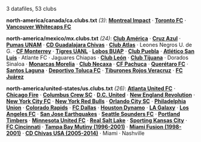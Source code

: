 3 datafiles, 53 clubs

**north-america/canada/ca.clubs.txt** _(3)_:  **[Montreal Impact](https://en.wikipedia.org/wiki/Montreal_Impact)** · **[Toronto FC](https://en.wikipedia.org/wiki/Toronto_FC)** · **[Vancouver Whitecaps FC](https://en.wikipedia.org/wiki/Vancouver_Whitecaps_FC)**

**north-america/mexico/mx.clubs.txt** _(24)_:  **[Club América](https://en.wikipedia.org/wiki/Club_América)** · **[Cruz Azul](https://en.wikipedia.org/wiki/Cruz_Azul)** · **[Pumas UNAM](https://en.wikipedia.org/wiki/Club_Universidad_Nacional)** · **[CD Guadalajara Chivas](https://en.wikipedia.org/wiki/C.D._Guadalajara)** · **[Club Atlas](https://en.wikipedia.org/wiki/Club_Atlas)** · Leones Negros U. de G. · **[CF Monterrey](https://en.wikipedia.org/wiki/C.F._Monterrey)** · **[Tigres UANL](https://en.wikipedia.org/wiki/Tigres_UANL)** · **[Lobos BUAP](https://en.wikipedia.org/wiki/Lobos_BUAP)** · **[Club Puebla](https://en.wikipedia.org/wiki/Puebla_F.C.)** · **[Atlético San Luis](https://en.wikipedia.org/wiki/Atlético_San_Luis)** · Atlante FC · Jaguares Chiapas · **[Club León](https://en.wikipedia.org/wiki/Club_León)** · **[Club Tijuana](https://en.wikipedia.org/wiki/Club_Tijuana)** · Dorados Sinaloa · **[Monarcas Morelia](https://en.wikipedia.org/wiki/Monarcas_Morelia)** · **[Club Necaxa](https://en.wikipedia.org/wiki/Club_Necaxa)** · **[CF Pachuca](https://en.wikipedia.org/wiki/C.F._Pachuca)** · **[Querétaro FC](https://en.wikipedia.org/wiki/Querétaro_FC)** · **[Santos Laguna](https://en.wikipedia.org/wiki/Santos_Laguna)** · **[Deportivo Toluca FC](https://en.wikipedia.org/wiki/Club_Toluca)** · **[Tiburones Rojos Veracruz](https://en.wikipedia.org/wiki/Tiburones_Rojos_de_Veracruz)** · **[FC Juárez](https://en.wikipedia.org/wiki/FC_Juárez)**

**north-america/united-states/us.clubs.txt** _(26)_:  **[Atlanta United FC](https://en.wikipedia.org/wiki/Atlanta_United_FC)** · **[Chicago Fire](https://en.wikipedia.org/wiki/Chicago_Fire_Soccer_Club)** · **[Columbus Crew SC](https://en.wikipedia.org/wiki/Columbus_Crew_SC)** · **[D.C. United](https://en.wikipedia.org/wiki/D.C._United)** · **[New England Revolution](https://en.wikipedia.org/wiki/New_England_Revolution)** · **[New York City FC](https://en.wikipedia.org/wiki/New_York_City_FC)** · **[New York Red Bulls](https://en.wikipedia.org/wiki/New_York_Red_Bulls)** · **[Orlando City SC](https://en.wikipedia.org/wiki/Orlando_City_SC)** · **[Philadelphia Union](https://en.wikipedia.org/wiki/Philadelphia_Union)** · **[Colorado Rapids](https://en.wikipedia.org/wiki/Colorado_Rapids)** · **[FC Dallas](https://en.wikipedia.org/wiki/FC_Dallas)** · **[Houston Dynamo](https://en.wikipedia.org/wiki/Houston_Dynamo)** · **[LA Galaxy](https://en.wikipedia.org/wiki/LA_Galaxy)** · **[Los Angeles FC](https://en.wikipedia.org/wiki/Los_Angeles_FC)** · **[San Jose Earthquakes](https://en.wikipedia.org/wiki/San_Jose_Earthquakes)** · **[Seattle Sounders FC](https://en.wikipedia.org/wiki/Seattle_Sounders_FC)** · **[Portland Timbers](https://en.wikipedia.org/wiki/Portland_Timbers)** · **[Minnesota United FC](https://en.wikipedia.org/wiki/Minnesota_United_FC)** · **[Real Salt Lake](https://en.wikipedia.org/wiki/Real_Salt_Lake)** · **[Sporting Kansas City](https://en.wikipedia.org/wiki/Sporting_Kansas_City)** · **[FC Cincinnati](https://en.wikipedia.org/wiki/FC_Cincinnati)** · **[Tampa Bay Mutiny (1996-2001)](https://en.wikipedia.org/wiki/Tampa_Bay_Mutiny)** · **[Miami Fusion (1998-2001)](https://en.wikipedia.org/wiki/Miami_Fusion)** · **[CD Chivas USA (2005-2014)](https://en.wikipedia.org/wiki/Chivas_USA)** · Miami · Nashville

